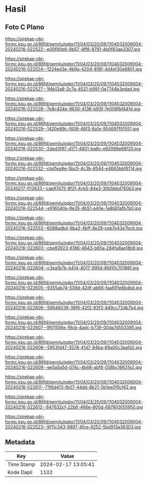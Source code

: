 # Hasil

## Foto C Plano

https://sirekap-obj-formc.kpu.go.id/86fd/pemilu/pdpr/11/04/03/20/09/1104032009004-20240216-022522--e00f90b6-9b57-4ff8-8791-4b0f83ae3307.jpg

https://sirekap-obj-formc.kpu.go.id/86fd/pemilu/pdpr/11/04/03/20/09/1104032009004-20240216-022524--1224ed3e-4b9a-4204-818f-4d4ef30e6801.jpg

https://sirekap-obj-formc.kpu.go.id/86fd/pemilu/pdpr/11/04/03/20/09/1104032009004-20240216-022527--1f4b13a8-2c7a-4521-b991-0e7744b3edad.jpg

https://sirekap-obj-formc.kpu.go.id/86fd/pemilu/pdpr/11/04/03/20/09/1104032009004-20240216-022528--7e8c424e-9630-4136-b93f-7e008fbf441d.jpg

https://sirekap-obj-formc.kpu.go.id/86fd/pemilu/pdpr/11/04/03/20/09/1104032009004-20240216-022529--1420e89c-f408-46f3-8a1e-954697f91551.jpg

https://sirekap-obj-formc.kpu.go.id/86fd/pemilu/pdpr/11/04/03/20/09/1104032009004-20240216-022530--2ded3f97-d171-4801-ba8c-e92099e88f20.jpg

https://sirekap-obj-formc.kpu.go.id/86fd/pemilu/pdpr/11/04/03/20/09/1104032009004-20240216-022532--cbd1ea9e-5bc5-4c3b-8544-e4663bbf6114.jpg

https://sirekap-obj-formc.kpu.go.id/86fd/pemilu/pdpr/11/04/03/20/09/1104032009004-20240217-012633--cae97d75-8f2f-4cb5-84a3-30b5bbd780b3.jpg

https://sirekap-obj-formc.kpu.go.id/86fd/pemilu/pdpr/11/04/03/20/09/1104032009004-20240216-022544--e916040a-9e35-4b51-a40e-1a8b81afb7b0.jpg

https://sirekap-obj-formc.kpu.go.id/86fd/pemilu/pdpr/11/04/03/20/09/1104032009004-20240216-022553--6088adbd-9ba3-4bff-8e29-ceb7e43e7bcb.jpg

https://sirekap-obj-formc.kpu.go.id/86fd/pemilu/pdpr/11/04/03/20/09/1104032009004-20240216-022603--cbe83923-6186-4643-b85a-284fa8ae18b9.jpg

https://sirekap-obj-formc.kpu.go.id/86fd/pemilu/pdpr/11/04/03/20/09/1104032009004-20240216-022604--c3ea1b7b-b414-4017-995d-8fd10c70186f.jpg

https://sirekap-obj-formc.kpu.go.id/86fd/pemilu/pdpr/11/04/03/20/09/1104032009004-20240216-022605--9355ab74-539d-42df-ab66-faa691e6bdbd.jpg

https://sirekap-obj-formc.kpu.go.id/86fd/pemilu/pdpr/11/04/03/20/09/1104032009004-20240216-022606--59646038-38f6-42f2-83f3-449cc72db7b4.jpg

https://sirekap-obj-formc.kpu.go.id/86fd/pemilu/pdpr/11/04/03/20/09/1104032009004-20240216-022607--9f01556e-f9cb-4adc-b739-00da7d553395.jpg

https://sirekap-obj-formc.kpu.go.id/86fd/pemilu/pdpr/11/04/03/20/09/1104032009004-20240216-022608--5953fd47-3578-41d7-84ba-69a00c3aafd2.jpg

https://sirekap-obj-formc.kpu.go.id/86fd/pemilu/pdpr/11/04/03/20/09/1104032009004-20240216-022609--ee5a5a5d-074c-4b68-abf6-058bc16631e2.jpg

https://sirekap-obj-formc.kpu.go.id/86fd/pemilu/pdpr/11/04/03/20/09/1104032009004-20240216-022611--71f6d413-fb07-44dd-8b21-5b1ee0f9cf42.jpg

https://sirekap-obj-formc.kpu.go.id/86fd/pemilu/pdpr/11/04/03/20/09/1104032009004-20240216-022612--847632cf-22b6-466e-800d-687803f55950.jpg

https://sirekap-obj-formc.kpu.go.id/86fd/pemilu/pdpr/11/04/03/20/09/1104032009004-20240216-022523--9f11c343-9897-4fce-9252-5bd913a36303.jpg


## Metadata

| Key        | Value               |
| ---------- | ------------------- |
| Time Stamp | 2024-02-17 13:05:41 |
| Kode Dapil | 1102                |



